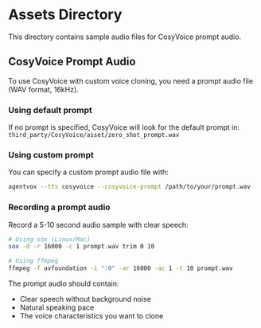 # Assets Directory

This directory contains sample audio files for CosyVoice prompt audio.

## CosyVoice Prompt Audio

To use CosyVoice with custom voice cloning, you need a prompt audio file (WAV format, 16kHz).

### Using default prompt
If no prompt is specified, CosyVoice will look for the default prompt in:
`third_party/CosyVoice/asset/zero_shot_prompt.wav`

### Using custom prompt
You can specify a custom prompt audio file with:
```bash
agentvox --tts cosyvoice --cosyvoice-prompt /path/to/your/prompt.wav
```

### Recording a prompt audio
Record a 5-10 second audio sample with clear speech:
```bash
# Using sox (Linux/Mac)
sox -d -r 16000 -c 1 prompt.wav trim 0 10

# Using ffmpeg
ffmpeg -f avfoundation -i ":0" -ar 16000 -ac 1 -t 10 prompt.wav
```

The prompt audio should contain:
- Clear speech without background noise
- Natural speaking pace
- The voice characteristics you want to clone